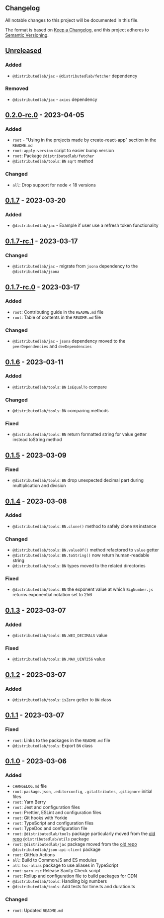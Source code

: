 ## Changelog
All notable changes to this project will be documented in this file.

The format is based on [Keep a Changelog](https://keepachangelog.com/en/1.0.0/),
and this project adheres to [Semantic Versioning](https://semver.org/spec/v2.0.0.html).

## [Unreleased]
### Added
- `@distributedlab/jac` - `@distributedlab/fetcher` dependency

### Removed
- `@distributedlab/jac` - `axios` dependency

## [0.2.0-rc.0] - 2023-04-05
### Added
- `root` - "Using in the projects made by create-react-app" section in the `README.md`
- `root`: `apply-version` script to easier bump version
- `root`: Package `@distributedlab/fetcher`
- `@distributedlab/tools`: `BN` `sqrt` method

### Changed
- `all`: Drop support for node < 18 versions

## [0.1.7] - 2023-03-20
### Added
- `@distributedlab/jac` - Example if user use a refresh token functionality

## [0.1.7-rc.1] - 2023-03-17
### Changed
- `@distributedlab/jac` - migrate from `jsona` dependency to the `@distributedlab/jsona`

## [0.1.7-rc.0] - 2023-03-17
### Added
- `root`: Contributing guide in the `README.md` file
- `root`: Table of contents in the `README.md` file

### Changed
- `@distributedlab/jac` - `jsona` dependency moved to the `peerDependencies` and `devDependencies`

## [0.1.6] - 2023-03-11
### Added
- `@distributedlab/tools`: `BN` `isEqualTo` compare

### Changed
- `@distributedlab/tools`: `BN` comparing methods

### Fixed
- `@distributedlab/tools`: `BN` return formatted string for value getter instead toString method

## [0.1.5] - 2023-03-09
### Fixed
- `@distributedlab/tools`: `BN` drop unexpected decimal part during multiplication and division

## [0.1.4] - 2023-03-08
### Added
- `@distributedlab/tools`: `BN.clone()` method to safely clone `BN` instance

### Changed
- `@distributedlab/tools`: `BN.valueOf()` method refactored to `value` getter
- `@distributedlab/tools`: `BN.toString()` now return human-readable string
- `@distributedlab/tools`: `BN` types moved to the related directories

### Fixed
- `@distributedlab/tools`: `BN` the exponent value at which `BigNumber.js` returns exponential notation set to 256

## [0.1.3] - 2023-03-07
### Added
- `@distributedlab/tools`: `BN.WEI_DECIMALS` value

### Fixed
- `@distributedlab/tools`: `BN.MAX_UINT256` value

## [0.1.2] - 2023-03-07
### Added
- `@distributedlab/tools`: `isZero` getter to `BN` class

## [0.1.1] - 2023-03-07
### Fixed
- `root`: Links to the packages in the `README.md` file
- `@distributedlab/tools`: Export `BN` class

## [0.1.0] - 2023-03-06
### Added
- `CHANGELOG.md` file
- `root`: `package.json`, `.editorconfig`, `.gitattributes`, `.gitignore` initial files
- `root`: Yarn Berry
- `root`: Jest and configuration files
- `root`: Prettier, ESLint and configuration files
- `root`: Git hooks with Yorkie
- `root`: TypeScript and configuration files
- `root`: TypeDoc and configuration file
- `root`: `@distributedlab/tools` package particularly moved from the [old repo] `@distributedlab/utils` package
- `root`: `@distributedlab/jac` package moved from the [old repo] `@distributedlab/json-api-client` package
- `root`: GitHub Actions
- `all`: Build to CommonJS and ES modules
- `all`: `tsc-alias` package to use aliases in TypeScript
- `root`: `yarn rsc` Release Sanity Check script
- `root`: Rollup and configuration file to build packages for CDN
- `@distributedlab/tools`: Handling big numbers
- `@distributedlab/tools`: Add tests  for time.ts and duration.ts

### Changed
- `root`: Updated `README.md`

[old repo]: https://github.com/distributed-lab/web-kit-old

[Unreleased]: https://github.com/distributed-lab/web-kit/compare/0.2.0-rc.0...HEAD
[0.2.0-rc.0]: https://github.com/distributed-lab/web-kit/compare/0.1.7...0.2.0-rc.0
[0.1.7]: https://github.com/distributed-lab/web-kit/compare/0.1.7-rc.1...0.1.7
[0.1.7-rc.1]: https://github.com/distributed-lab/web-kit/compare/0.1.7-rc.0...0.1.7-rc.1
[0.1.7-rc.0]: https://github.com/distributed-lab/web-kit/compare/0.1.6...0.1.7-rc.0
[0.1.6]: https://github.com/distributed-lab/web-kit/compare/0.1.5...0.1.6
[0.1.5]: https://github.com/distributed-lab/web-kit/compare/0.1.4...0.1.5
[0.1.4]: https://github.com/distributed-lab/web-kit/compare/0.1.3...0.1.4
[0.1.3]: https://github.com/distributed-lab/web-kit/compare/0.1.2...0.1.3
[0.1.2]: https://github.com/distributed-lab/web-kit/compare/0.1.1...0.1.2
[0.1.1]: https://github.com/distributed-lab/web-kit/compare/0.1.0...0.1.1
[0.1.0]: https://github.com/distributed-lab/web-kit/releases/tag/0.1.0
